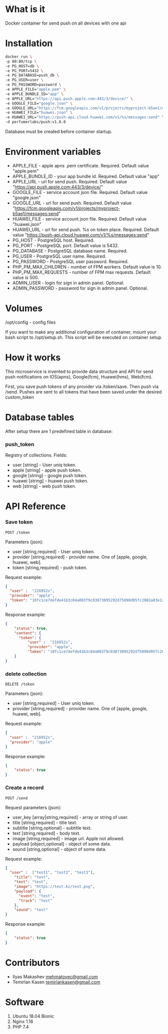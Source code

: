 What is it
==========

Docker container for send push on all devices with one api

Installation
============

```bash
docker run \
-p 80:80/tcp \
-e PG_HOST=db \
-e PG_PORT=5432 \
-e PG_DATABASE=push_db \
-e PG_USER=user \
-e PG_PASSWORD=password \
-e APPLE_FILE="apple.pem" \
-e APPLE_BUNDLE_ID="app" \
-e APPLE_URL="https://api.push.apple.com:443/3/device/" \
-e GOOGLE_FILE="google.json" \
-e GOOGLE_URL="https://fcm.googleapis.com/v1/projects/myproject-b5ae1/messages:send" \
-e HUAWEI_FILE="huawei.json" \
-e HUAWEI_URL="https://push-api.cloud.huawei.com/v1/%s/messages:send" \
-d perfumerlabs/push:v1.0.0
```

Database must be created before container startup.

Environment variables
=====================

- APPLE_FILE - apple apns .pem certificate. Required. Default value "apple.pem"
- APPLE_BUNDLE_ID -  your app bundle id. Required. Default value "app"
- APPLE_URL - url for send push. Required. Default value "https://api.push.apple.com:443/3/device/"
- GOOGLE_FILE - service account json file. Required. Default value "google.json"
- GOOGLE_URL - url for send push.  Required. Default value "https://fcm.googleapis.com/v1/projects/myproject-b5ae1/messages:send"
- HUAWEI_FILE - service account json file.  Required. Default value "huawei.json"
- HUAWEI_URL - url for send push. %s on token place.  Required. Default value "https://push-api.cloud.huawei.com/v1/%s/messages:send"
- PG_HOST - PostgreSQL host. Required.
- PG_PORT - PostgreSQL port. Default value is 5432.
- PG_DATABASE - PostgreSQL database name. Required.
- PG_USER - PostgreSQL user name. Required.
- PG_PASSWORD - PostgreSQL user password. Required.
- PHP_PM_MAX_CHILDREN - number of FPM workers. Default value is 10.
- PHP_PM_MAX_REQUESTS - number of FPM max requests. Default value is 500.
- ADMIN_USER - login for sign in admin panel. Optional.
- ADMIN_PASSWORD - password for sign in admin panel. Optional.

Volumes
=======

/opt/config - config files

If you want to make any additional configuration of container, mount your bash script to /opt/setup.sh. This script will be executed on container setup.

How it works
============

This microservice is invented to provide data structure and API for send push notifications on IOS(apns), Google(fcm), Huawei(hms), Web(fcm).


First, you save push tokens of any provider via /token/save. Then push via /send. Pushes are sent to all tokens that have been saved under the desired custom_token

Database tables
===============

After setup there are 1 predefined table in database:

### push_token

Registry of collections. Fields:

- user [string] - User uniq token.
- apple [string] - apple push token.
- google [string] - google push token.
- huawei [string] - huawei push token.
- web [string] - web push token.

API Reference
=============

### Save token

`POST /token`

Parameters (json):
- user [string,required] - User uniq token.
- provider [string,required] - provider name. One of [apple, google, huawei, web].
- token [string,required] - push token.

Request example:

```json
{
  "user" :  "216952s",
  "provider": "apple",
  "token": "10fc1ce7defde41b3c04a083f9c03873095292d75090d95fc2002a83e128acdc"
}
```

Response example:

```json
{
    "status": true,
    "content": {
      "token": {
          "user" :  "216952s",
          "provider": "apple",
          "token": "10fc1ce7defde41b3c04a083f9c03873095292d75090d95fc2002a83e128acdc"}
    } 
}
```

### delete collection

`DELETE /token`

Parameters (json):
- user [string,required] - User uniq token.
- provider [string,required] - provider name. One of [apple, google, huawei, web].

Request example:

```json
{
  "user" :  "216952s",
  "provider": "apple"
}
```

Response example:

```json
{
    "status": true
}
```

### Create a record

`POST /send`

Request parameters (json):
- user_key [array|string,required] - array or string of user.
- title [string,required] - title text.
- subtitle [string,optional] - subtitle text.
- text [string,required] - body text.
- image [string,required] - image url. Apple not allowed.
- payload [object,optional] - object of some data.
- sound [string,optional] - object of some data.

Request example:

```json
{
  "user" :  ["test1", "test2", "test3"],
    "title": "test",
    "text": "test",
    "image": "https://test.kz/test.png",
    "payload": {
      "event": "test",
      "track": "test"
    },
    "sound": "test"
}
```

Response example:

```json
{
    "status": true
}
```

Contributors
============

- Ilyas Makashev [mehmatovec@gmail.com](mailto:mehmatovec@gmail.com)
- Temirlan Kasen [temirlankasen@gmail.com](mailto:temirlankasen@gmail.com)

Software
========

1. Ubuntu 18.04 Bionic
1. Nginx 1.16
1. PHP 7.4